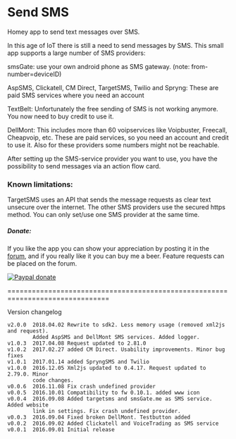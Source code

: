 # Send SMS #

Homey app to send text messages over SMS.

In this age of IoT there is still a need to send messages by SMS. This small app
supports a large number of SMS providers:

smsGate: use your own android phone as SMS gateway. (note: from-number=deviceID)

AspSMS, Clickatell, CM Direct, TargetSMS, Twilio and Spryng:
          These are paid SMS services where you need an account

TextBelt: Unfortunately the free sending of SMS is not working anymore. You now
          need to buy credit to use it.

DellMont: This includes more than 60 voipservices like Voipbuster, Freecall,
          Cheapvoip, etc. These are paid services, so you need an account and
          credit to use it. Also for these providers some numbers might not be
          reachable.

After setting up the SMS-service provider you want to use, you have the
possibility to send messages via an action flow card.

### Known limitations: ###
TargetSMS uses an API that sends the message requests as clear text unsecure
over the internet. The other SMS providers use the secured https method.
You can only set/use one SMS provider at the same time.

##### Donate: #####

If you like the app you can show your appreciation by posting it in the [forum],
and if you really like it you can buy me a beer. Feature requests can be placed on
the forum.

[![Paypal donate][pp-donate-image]][pp-donate-link]


===============================================================================

Version changelog
```
v2.0.0  2018.04.02 Rewrite to sdk2. Less memory usage (removed xml2js and request).
        Added AspSMS and DellMont SMS services. Added logger.
v1.0.3  2017.04.08 Request updated to 2.81.0
v1.0.2  2017.02.27 added CM Direct. Usability improvements. Minor bug fixes
v1.0.1  2017.01.14 added SpryngSMS and Twilio
v1.0.0  2016.12.05 Xml2js updated to 0.4.17. Request updated to 2.79.0. Minor
        code changes.
v0.0.6  2016.11.08 Fix crash undefined provider
v0.0.5  2016.10.01 Compatibility to fw 0.10.1. added www icon
v0.0.4  2016.09.08 Added targetsms and smsGate.me as SMS service. Added website
        link in settings. Fix crash undefined provider.
v0.0.3  2016.09.04 Fixed broken DellMont. Testbutton added
v0.0.2  2016.09.02 Added Clickatell and VoiceTrading as SMS service
v0.0.1  2016.09.01 Initial release
```

[forum]: https://forum.athom.com/discussion/1906
[pp-donate-link]: https://www.paypal.com/cgi-bin/webscr?cmd=_s-xclick&hosted_button_id=ZKU3U2V3P2YJ2
[pp-donate-image]: https://www.paypalobjects.com/en_US/i/btn/btn_donate_SM.gif
